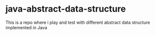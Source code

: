 # java-abstract-data-structure
This is a repo where i play and test with different abstract data structure implemented in Java
